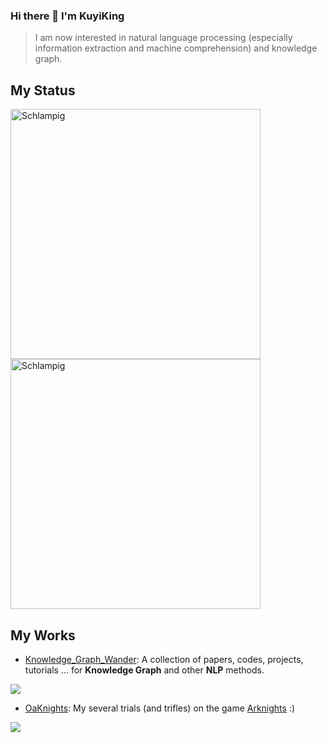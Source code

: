 ### Hi there 👋 I'm KuyiKing

> I am now interested in natural language processing (especially information extraction and machine comprehension) and knowledge graph.

## My Status
<img align="left" width="400" src="https://github-readme-stats.vercel.app/api?username=Schlampig&theme=prussian&show_icons=true" alt="Schlampig" />
<img align="center" width="400" src="https://github-readme-stats.vercel.app/api/top-langs/?username=Schlampig&theme=prussian&layout=compact&hide=html,asp,jupyter notebook" alt="Schlampig" />

## My Works
- [Knowledge_Graph_Wander](https://github.com/Schlampig/Knowledge_Graph_Wander): A collection of papers, codes, projects, tutorials ... for **Knowledge Graph** and other **NLP** methods.
<img align="center" src="https://github-readme-stats.vercel.app/api/pin/?username=Schlampig&repo=Knowledge_Graph_Wander&theme=material-palenight" />

- [OaKnights](https://github.com/Schlampig/OaKnights): My several trials (and trifles) on the game [Arknights](https://ak.hypergryph.com/index) :)
<img align="center" src="https://github-readme-stats.vercel.app/api/pin/?username=Schlampig&repo=OaKnights&theme=material-palenight" />



